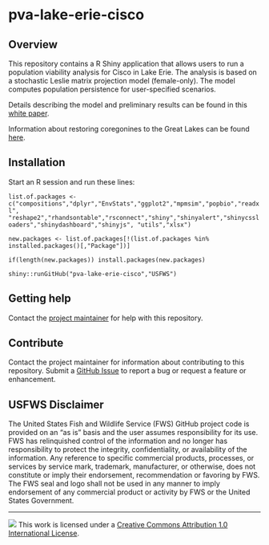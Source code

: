 # pva-lake-erie-cisco

## Overview

This repository contains a R Shiny application that allows users to run a population viability analysis for Cisco in Lake Erie. The analysis is based on a stochastic Leslie matrix projection model (female-only). The model computes population persistence for user-specified scenarios.

Details describing the model and preliminary results can be found in this [white paper](https://github.com/USFWS/pva-lake-erie-cisco/blob/main/wp_PVALakeErieCisco_FollowUp_final.pdf).

Information about restoring coregonines to the Great Lakes can be found [here](https://www.greatlakesciscoes.org/).

## Installation

Start an R session and run these lines:

`list.of.packages <- c("compositions","dplyr","EnvStats","ggplot2","mpmsim","popbio","readxl",
"reshape2","rhandsontable","rsconnect","shiny","shinyalert","shinycssloaders","shinydashboard","shinyjs",
"utils","xlsx")`

`new.packages <- list.of.packages[!(list.of.packages %in% installed.packages()[,"Package"])]`

`if(length(new.packages)) install.packages(new.packages)`

`shiny::runGitHub("pva-lake-erie-cisco","USFWS")`


## Getting help

Contact the [project maintainer](mailto:Laura_Lee@fws.gov) for help with this repository.

## Contribute
Contact the project maintainer for information about contributing to this repository. Submit a [GitHub Issue](https://github.com/USFWS/pva-lake-erie-cisco/issues) to report a bug or request a feature or enhancement.

## USFWS Disclaimer
The United States Fish and Wildlife Service (FWS) GitHub project code is provided on an “as is” basis and the user assumes responsibility for its use. FWS has relinquished control of the information and no longer has responsibility to protect the integrity, confidentiality, or availability of the information. Any reference to specific commercial products, processes, or services by service mark, trademark, manufacturer, or otherwise, does not constitute or imply their endorsement, recommendation or favoring by FWS. The FWS seal and logo shall not be used in any manner to imply endorsement of any commercial product or activity by FWS or the United States Government.

-----

![](https://i.creativecommons.org/l/by/4.0/88x31.png) This work is
licensed under a [Creative Commons Attribution 1.0 International
License](https://creativecommons.org/licenses/by/1.0/).
